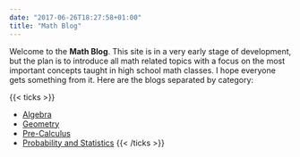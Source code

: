 ```yaml
---
date: "2017-06-26T18:27:58+01:00"
title: "Math Blog"
---
```


Welcome to the **Math Blog**. This site is in a very early stage of development,
but the plan is to introduce all math related topics with a focus on the most
important concepts taught in high school math classes. I hope everyone gets
something from it. Here are the blogs separated by category:

{{< ticks >}}
* [Algebra](/math_blog/tags/algebra)
* [Geometry](/math_blog/tags/geometry)
* [Pre-Calculus](/math_blog/tags/pre-calculus)
* [Probability and Statistics](/math_blog/tags/statistics)
{{< /ticks >}}
